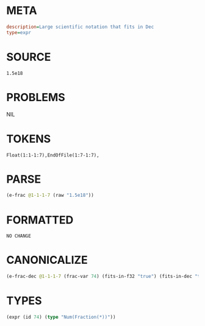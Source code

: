 # META
~~~ini
description=Large scientific notation that fits in Dec
type=expr
~~~
# SOURCE
~~~roc
1.5e18
~~~
# PROBLEMS
NIL
# TOKENS
~~~zig
Float(1:1-1:7),EndOfFile(1:7-1:7),
~~~
# PARSE
~~~clojure
(e-frac @1-1-1-7 (raw "1.5e18"))
~~~
# FORMATTED
~~~roc
NO CHANGE
~~~
# CANONICALIZE
~~~clojure
(e-frac-dec @1-1-1-7 (frac-var 74) (fits-in-f32 "true") (fits-in-dec "true") (value "1.5e18") (id 74))
~~~
# TYPES
~~~clojure
(expr (id 74) (type "Num(Fraction(*))"))
~~~